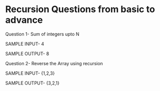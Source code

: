 # Recursion Questions from basic to advance

Question 1- Sum of integers upto N 

SAMPLE INPUT- 
4

SAMPLE OUTPUT-
8

Question 2- Reverse the Array using recursion

SAMPLE INPUT-
{1,2,3}

SAMPLE OUTPUT-
{3,2,1}

